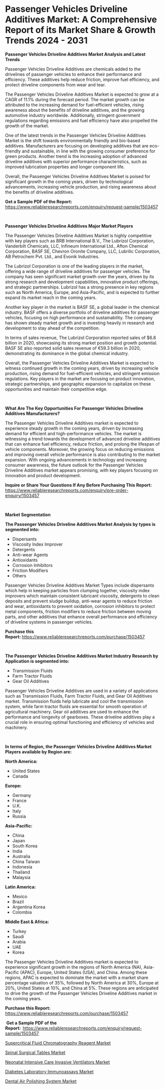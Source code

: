 <p><h1>Passenger Vehicles Driveline Additives Market: A Comprehensive Report of its Market Share & Growth Trends 2024 - 2031</h1></p><p><strong>Passenger Vehicles Driveline Additives Market Analysis and Latest Trends</strong></p>
<p><p>Passenger Vehicles Driveline Additives are chemicals added to the drivelines of passenger vehicles to enhance their performance and efficiency. These additives help reduce friction, improve fuel efficiency, and protect driveline components from wear and tear.</p><p>The Passenger Vehicles Driveline Additives Market is expected to grow at a CAGR of 11.1% during the forecast period. The market growth can be attributed to the increasing demand for fuel-efficient vehicles, rising awareness about the benefits of driveline additives, and the growing automotive industry worldwide. Additionally, stringent government regulations regarding emissions and fuel efficiency have also propelled the growth of the market.</p><p>One of the latest trends in the Passenger Vehicles Driveline Additives Market is the shift towards environmentally friendly and bio-based additives. Manufacturers are focusing on developing additives that are eco-friendly and sustainable, in line with the growing consumer preference for green products. Another trend is the increasing adoption of advanced driveline additives with superior performance characteristics, such as improved lubrication properties and longer component life.</p><p>Overall, the Passenger Vehicles Driveline Additives Market is poised for significant growth in the coming years, driven by technological advancements, increasing vehicle production, and rising awareness about the benefits of driveline additives.</p></p>
<p><strong>Get a Sample PDF of the Report:&nbsp;</strong> <a href="https://www.reliableresearchreports.com/enquiry/request-sample/1503457">https://www.reliableresearchreports.com/enquiry/request-sample/1503457</a></p>
<p>&nbsp;</p>
<p><strong>Passenger Vehicles Driveline Additives Major Market Players</strong></p>
<p><p>The Passenger Vehicles Driveline Additives Market is highly competitive with key players such as BRB International B.V., The Lubrizol Corporation, Vanderbilt Chemicals, LLC, Infineum International Ltd., Afton Chemical Corporation, BASF SE, Chevron Oronite Company, LLC, Lubrilic Corporation, AB Petrochem Pvt. Ltd., and Evonik Industries.</p><p>The Lubrizol Corporation is one of the leading players in the market, offering a wide range of driveline additives for passenger vehicles. The company has seen significant market growth over the years, driven by its strong research and development capabilities, innovative product offerings, and strategic partnerships. Lubrizol has a strong presence in key regions such as North America, Europe, and Asia-Pacific, and is expected to further expand its market reach in the coming years.</p><p>Another key player in the market is BASF SE, a global leader in the chemical industry. BASF offers a diverse portfolio of driveline additives for passenger vehicles, focusing on high performance and sustainability. The company has shown steady market growth and is investing heavily in research and development to stay ahead of the competition.</p><p>In terms of sales revenue, The Lubrizol Corporation reported sales of $6.8 billion in 2020, showcasing its strong market position and growth potential. BASF SE also reported solid sales revenue of €59.3 billion in 2020, demonstrating its dominance in the global chemical industry.</p><p>Overall, the Passenger Vehicles Driveline Additives Market is expected to witness continued growth in the coming years, driven by increasing vehicle production, rising demand for fuel-efficient vehicles, and stringent emission regulations. Key players in the market are focusing on product innovation, strategic partnerships, and geographic expansion to capitalize on these opportunities and maintain their competitive edge.</p></p>
<p>&nbsp;</p>
<p><strong>What Are The Key Opportunities For Passenger Vehicles Driveline Additives Manufacturers?</strong></p>
<p><p>The Passenger Vehicles Driveline Additives market is expected to experience steady growth in the coming years, driven by increasing demand for efficient and high-performance vehicles. The market is witnessing a trend towards the development of advanced driveline additives that can enhance fuel efficiency, reduce friction, and prolong the lifespan of vehicle components. Moreover, the growing focus on reducing emissions and improving overall vehicle performance is also contributing to the market expansion. With ongoing advancements in technology and increasing consumer awareness, the future outlook for the Passenger Vehicles Driveline Additives market appears promising, with key players focusing on innovation and product development.</p></p>
<p><strong>Inquire or Share Your Questions If Any Before Purchasing This Report:</strong> <a href="https://www.reliableresearchreports.com/enquiry/pre-order-enquiry/1503457">https://www.reliableresearchreports.com/enquiry/pre-order-enquiry/1503457</a></p>
<p>&nbsp;</p>
<p><strong>Market Segmentation</strong></p>
<p><strong>The Passenger Vehicles Driveline Additives Market Analysis by types is segmented into:</strong></p>
<p><ul><li>Dispersants</li><li>Viscosity Index Improver</li><li>Detergents</li><li>Anti-wear Agents</li><li>Antioxidants</li><li>Corrosion Inhibitors</li><li>Friction Modifiers</li><li>Others</li></ul></p>
<p><p>Passenger Vehicles Driveline Additives Market Types include dispersants which help in keeping particles from clumping together, viscosity index improvers which maintain consistent lubricant viscosity, detergents to clean deposits and prevent sludge buildup, anti-wear agents to reduce friction and wear, antioxidants to prevent oxidation, corrosion inhibitors to protect metal components, friction modifiers to reduce friction between moving parts, and other additives that enhance overall performance and efficiency of driveline systems in passenger vehicles.</p></p>
<p><strong>Purchase this Report:&nbsp;</strong><a href="https://www.reliableresearchreports.com/purchase/1503457">https://www.reliableresearchreports.com/purchase/1503457</a></p>
<p>&nbsp;</p>
<p><strong>The Passenger Vehicles Driveline Additives Market Industry Research by Application is segmented into:</strong></p>
<p><ul><li>Transmission Fluids</li><li>Farm Tractor Fluids</li><li>Gear Oil Additives</li></ul></p>
<p><p>Passenger Vehicles Driveline Additives are used in a variety of applications such as Transmission Fluids, Farm Tractor Fluids, and Gear Oil Additives market. Transmission fluids help lubricate and cool the transmission system, while farm tractor fluids are essential for smooth operation of agricultural machinery. Gear oil additives are used to enhance the performance and longevity of gearboxes. These driveline additives play a crucial role in ensuring optimal functioning and efficiency of vehicles and machinery.</p></p>
<p>&nbsp;</p>
<p><strong>In terms of Region, the Passenger Vehicles Driveline Additives Market Players available by Region are:</strong></p>
<p>
    <p> <strong> North America: </strong>
        <ul>
            <li>United States</li>
            <li>Canada</li>
        </ul>
        </p> 
    <p> <strong> Europe: </strong>
        <ul>
            <li>Germany</li>
            <li>France</li>
            <li>U.K.</li>
            <li>Italy</li>
            <li>Russia</li>
        </ul>
        </p> 
    <p> <strong> Asia-Pacific: </strong>
        <ul>
            <li>China</li>
            <li>Japan</li>
            <li>South Korea</li>
            <li>India</li>
            <li>Australia</li>
            <li>China Taiwan</li>
            <li>Indonesia</li>
            <li>Thailand</li>
            <li>Malaysia</li>
        </ul>
        </p> 
    <p> <strong> Latin America: </strong>
        <ul>
            <li>Mexico</li>
            <li>Brazil</li>
            <li>Argentina Korea</li>
            <li>Colombia</li>
        </ul>
        </p> 
    <p> <strong> Middle East & Africa: </strong>
        <ul>
            <li>Turkey</li>
            <li>Saudi</li>
            <li>Arabia</li>
            <li>UAE</li>
            <li>Korea</li>
        </ul>
    </p>
    </p>
<p><p>The Passenger Vehicles Driveline Additives market is expected to experience significant growth in the regions of North America (NA), Asia-Pacific (APAC), Europe, United States (USA), and China. Among these regions, APAC is expected to dominate the market with a market share percentage valuation of 35%, followed by North America at 30%, Europe at 20%, United States at 10%, and China at 5%. These regions are anticipated to drive the growth of the Passenger Vehicles Driveline Additives market in the coming years.</p></p>
<p><strong>Purchase this Report: </strong><a href="https://www.reliableresearchreports.com/purchase/1503457">https://www.reliableresearchreports.com/purchase/1503457</a></p>
<p>&nbsp;<strong>Get a Sample PDF of the Report:&nbsp;&nbsp;</strong><a href="https://www.reliableresearchreports.com/enquiry/request-sample/1503457">https://www.reliableresearchreports.com/enquiry/request-sample/1503457</a></p>
<p><strong></strong></p>
<p><p><a href="https://github.com/gamblestampleyjenny50m5sl6/Market-Research-Report-List-1/blob/main/supercritical-fluid-chromatography-reagent-market.md">Supercritical Fluid Chromatography Reagent Market</a></p><p><a href="https://medium.com/p/28df9ae62363/edit">Spinal Surgical Tables Market</a></p><p><a href="https://medium.com/p/1196eec8d373/edit">Neonatal Intensive Care Invasive Ventilators Market</a></p><p><a href="https://github.com/wwwkeltoum/Market-Research-Report-List-1/blob/main/diabetes-laboratory-immunoassays-market.md">Diabetes Laboratory Immunoassays Market</a></p><p><a href="https://medium.com/p/ff59c23651f8/edit">Dental Air Polishing System Market</a></p></p>